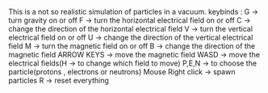 This is a not so realistic simulation of particles in a vacuum. 
keybinds :
  G -> turn gravity on or off
  F -> turn the horizontal electrical field on or off
  C -> change the direction of the horizontal electrical field
  V -> turn the vertical electrical field on or off
  U -> change the direction of the vertical electrical field
  M -> turn the magnetic field on or off
  B -> change the direction of the magnetic field
  ARROW KEYS -> move the magnetic field
  WASD -> move the electrical fields(H -> to change which field to move)
  P,E,N -> to choose the particle(protons , electrons or neutrons)
  Mouse Right click -> spawn particles
  R -> reset everything
